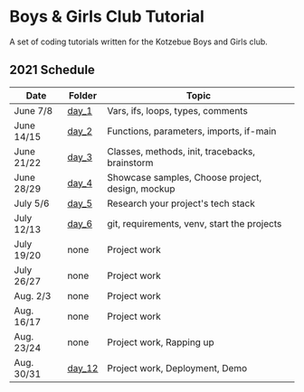 # Boys & Girls Club Tutorial
A set of coding tutorials written for the Kotzebue Boys and Girls club.

## 2021 Schedule
| Date       | Folder                     | Topic                                           |
|------------|----------------------------|-------------------------------------------------|
| June 7/8   | [day_1](day_1/README.md)   | Vars, ifs, loops, types, comments               |
| June 14/15 | [day_2](day_2/README.md)   | Functions, parameters, imports, if-main         |
| June 21/22 | [day_3](day_3/README.md)   | Classes, methods, init, tracebacks, brainstorm  |
| June 28/29 | [day_4](day_4/README.md)   | Showcase samples, Choose project, design, mockup|
| July 5/6   | [day_5](day_5/README.md)   | Research your project's tech stack              |
| July 12/13 | [day_6](day_6/README.md)   | git, requirements, venv, start the projects     |
| July 19/20 | none                       | Project work                                    |
| July 26/27 | none                       | Project work                                    |
| Aug. 2/3   | none                       | Project work                                    |
| Aug. 16/17 | none                       | Project work                                    |
| Aug. 23/24 | none                       | Project work, Rapping up                        |
| Aug. 30/31 | [day_12](day_12/README.md) | Project work, Deployment, Demo                  |